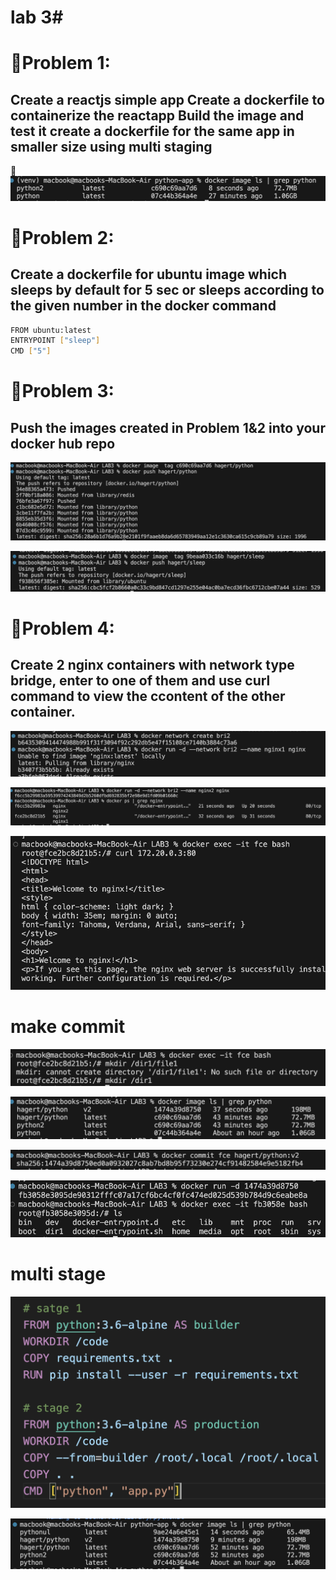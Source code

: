 # lab 3#
# **📌Problem 1:**
## Create a reactjs simple app Create a dockerfile to containerize the reactapp Build the image and test it create a dockerfile for the same app in smaller size using multi staging

📸![Alt text](assets/pic1.png)


# **📌Problem 2:**
## Create a dockerfile for ubuntu image which sleeps by default for 5 sec or sleeps according to the given number in the docker command

```bash
FROM ubuntu:latest
ENTRYPOINT ["sleep"]
CMD ["5"]
```

# **📌Problem 3:**
## Push the images created in Problem 1&2 into your docker hub repo

![Alt text](assets/pic2.png)

![Alt text](assets/pic3.png)

# **📌Problem 4:**
## Create 2 nginx containers with network type bridge, enter to one of them and use curl command to view the ccontent of the other container.

![Alt text](assets/pic4.png)

![Alt text](assets/pic5.png)

![Alt text](assets/pic6.png)

# make commit 

![Alt text](assets/pic7.png)

![Alt text](assets/pic8.png)

![Alt text](assets/pic9.png)

![Alt text](assets/pic10.png)

# multi stage

![Alt text](assets/pic11.png)

![Alt text](assets/pic12.png)

